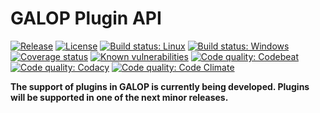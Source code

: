 # GALOP Plugin API

[![Release](https://img.shields.io/github/release/galop-proxy/plugin-api.svg)](https://github.com/galop-proxy/plugin-api/releases)
[![License](https://img.shields.io/github/license/galop-proxy/plugin-api.svg)](https://github.com/galop-proxy/plugin-api/blob/master/LICENSE)
[![Build status: Linux](https://travis-ci.org/galop-proxy/plugin-api.svg?branch=master)](https://travis-ci.org/galop-proxy/plugin-api)
[![Build status: Windows](https://ci.appveyor.com/api/projects/status/bdaq7ncw6e23g5ga?svg=true)](https://ci.appveyor.com/project/SebastianSchmidt/plugin-api)
[![Coverage status](https://coveralls.io/repos/github/galop-proxy/plugin-api/badge.svg?branch=master)](https://coveralls.io/github/galop-proxy/plugin-api?branch=master)
[![Known vulnerabilities](https://snyk.io/test/github/galop-proxy/plugin-api/badge.svg)](https://snyk.io/test/github/galop-proxy/plugin-api)
[![Code quality: Codebeat](https://codebeat.co/badges/fde091dc-46a0-44bc-8742-26230b7ee612)](https://codebeat.co/projects/github-com-galop-proxy-plugin-api-master)
[![Code quality: Codacy](https://api.codacy.com/project/badge/Grade/d5bf6df6d0574bd3b764ee64f66b9f65)](https://www.codacy.com/app/SebastianSchmidt/plugin-api?utm_source=github.com&amp;utm_medium=referral&amp;utm_content=galop-proxy/plugin-api&amp;utm_campaign=Badge_Grade)
[![Code quality: Code Climate](https://api.codeclimate.com/v1/badges/952038d51774a07ade22/maintainability)](https://codeclimate.com/github/galop-proxy/plugin-api/maintainability)

**The support of plugins in GALOP is currently being developed.
Plugins will be supported in one of the next minor releases.**
